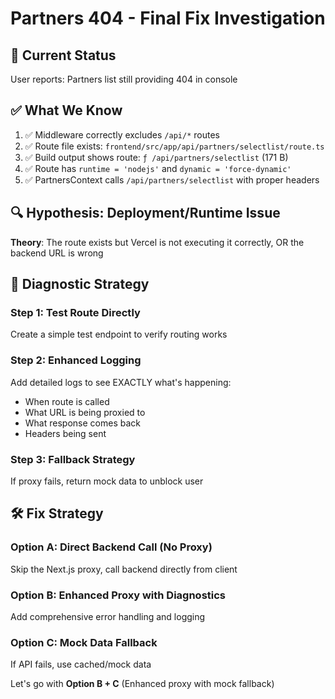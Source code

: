 # Partners 404 - Final Fix Investigation

## 🚨 Current Status
User reports: Partners list still providing 404 in console

## ✅ What We Know
1. ✅ Middleware correctly excludes `/api/*` routes  
2. ✅ Route file exists: `frontend/src/app/api/partners/selectlist/route.ts`  
3. ✅ Build output shows route: `ƒ /api/partners/selectlist` (171 B)  
4. ✅ Route has `runtime = 'nodejs'` and `dynamic = 'force-dynamic'`  
5. ✅ PartnersContext calls `/api/partners/selectlist` with proper headers  

## 🔍 Hypothesis: Deployment/Runtime Issue
**Theory**: The route exists but Vercel is not executing it correctly, OR the backend URL is wrong

## 🔬 Diagnostic Strategy

### Step 1: Test Route Directly
Create a simple test endpoint to verify routing works

### Step 2: Enhanced Logging
Add detailed logs to see EXACTLY what's happening:
- When route is called
- What URL is being proxied to
- What response comes back
- Headers being sent

### Step 3: Fallback Strategy
If proxy fails, return mock data to unblock user

## 🛠️ Fix Strategy

### Option A: Direct Backend Call (No Proxy)
Skip the Next.js proxy, call backend directly from client

### Option B: Enhanced Proxy with Diagnostics  
Add comprehensive error handling and logging

### Option C: Mock Data Fallback
If API fails, use cached/mock data

Let's go with **Option B + C** (Enhanced proxy with mock fallback)

